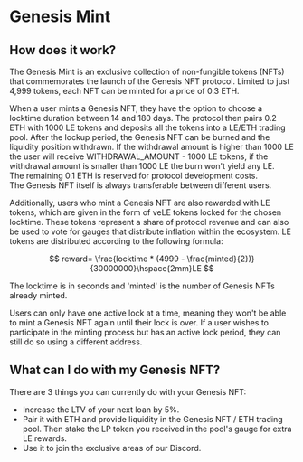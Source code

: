 # Genesis Mint

## How does it work?

The Genesis Mint is an exclusive collection of non-fungible tokens (NFTs) that commemorates the launch of the Genesis NFT protocol. Limited to just 4,999 tokens, each NFT can be minted for a price of 0.3 ETH.

When a user mints a Genesis NFT, they have the option to choose a locktime duration between 14 and 180 days. The protocol then pairs 0.2 ETH with 1000 LE tokens and deposits all the tokens  into a LE/ETH trading pool. After the lockup period, the Genesis NFT can be burned and the liquidity position withdrawn. If the withdrawal amount is higher than 1000 LE the user will receive WITHDRAWAL\_AMOUNT - 1000 LE tokens, if the withdrawal amount is smaller than 1000 LE the burn won't yield any LE.\
The remaining 0.1 ETH is reserved for protocol development costs. \
The Genesis NFT itself is always transferable between different users.

Additionally, users who mint a Genesis NFT are also rewarded with LE tokens, which are given in the form of veLE tokens locked for the chosen locktime. These tokens represent a share of protocol revenue and can also be used to vote for gauges that distribute inflation within the ecosystem. LE tokens are distributed according to the following formula:

$$
reward= \frac{locktime * (4999 - \frac{minted}{2})}{30000000}\hspace{2mm}LE
$$



The locktime is in seconds and 'minted' is the number of Genesis NFTs already minted.

Users can only have one active lock at a time, meaning they won't be able to mint a Genesis NFT again until their lock is over. If a user wishes to participate in the minting process but has an active lock period, they can still do so using a different address.

## What can I do with my Genesis NFT?

There are 3 things you can currently do with your Genesis NFT:

* Increase the LTV of your next loan by 5%.
* Pair it with ETH and provide liquidity in the Genesis NFT / ETH trading pool. Then stake the LP token you received in the pool's gauge for extra LE rewards.
* Use it to join the exclusive areas of our Discord.
